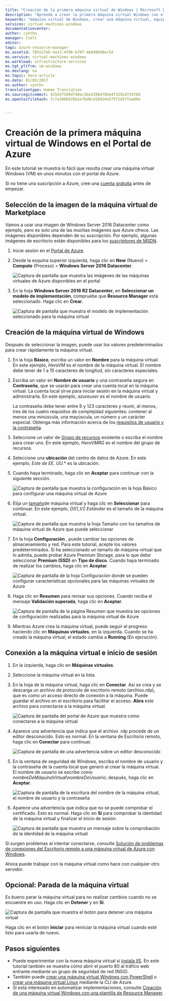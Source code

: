 ```yaml
---
title: "Creación de la primera máquina virtual de Windows | Microsoft Docs"
description: "Aprenda a crear la primera máquina virtual Windows con el portal de Azure."
keywords: "máquina virtual de Windows, crear una máquina virtual, equipo virtual, configurar una máquina virtual"
services: virtual-machines-windows
documentationcenter: 
author: cynthn
manager: timlt
editor: 
tags: azure-resource-manager
ms.assetid: 785e17eb-4a13-4f06-b70f-4bd496d0ec5d
ms.service: virtual-machines-windows
ms.workload: infrastructure-services
ms.tgt_pltfrm: vm-windows
ms.devlang: na
ms.topic: hero-article
ms.date: 01/03/2017
ms.author: cynthn
translationtype: Human Translation
ms.sourcegitcommit: 425637599df40ac3be23984785e4f3292d72978d
ms.openlocfilehash: 7c7a300b620b1e7bd0cd1b816e575f2d57fee80a


---
```

# <a name="create-your-first-windows-virtual-machine-in-the-azure-portal"></a>Creación de la primera máquina virtual de Windows en el Portal de Azure
En este tutorial se muestra lo fácil que resulta crear una máquina virtual Windows (VM) en unos minutos con el portal de Azure.  

Si no tiene una suscripción a Azure, cree una [cuenta gratuita](https://azure.microsoft.com/free/) antes de empezar.

## <a name="choose-the-vm-image-from-the-marketplace"></a>Selección de la imagen de la máquina virtual de Marketplace
Vamos a usar una imagen de Windows Server 2016 Datacenter como ejemplo, pero es solo una de las muchas imágenes que Azure ofrece. Las imágenes disponibles dependen de su suscripción. Por ejemplo, algunas imágenes de escritorio están disponibles para los [suscriptores de MSDN](https://azure.microsoft.com/pricing/member-offers/msdn-benefits-details/?WT.mc_id=A261C142F).

1. Inicie sesión en el [Portal de Azure](https://portal.azure.com).
2. Desde la esquina superior izquierda, haga clic en **New** (Nuevo)  > **Compute** (Proceso)  > **Windows Server 2016 Datacenter**.
   
    ![Captura de pantalla que muestra las imágenes de las máquinas virtuales de Azure disponibles en el portal](./media/virtual-machines-windows-hero-tutorial/marketplace-new.png)
3. En la hoja **Windows Server 2016 R2 Datacenter**, en **Seleccionar un modelo de implementación**, compruebe que **Resource Manager** está seleccionado. Haga clic en **Crear**.
   
    ![Captura de pantalla que muestra el modelo de implementación seleccionado para la máquina virtual](./media/virtual-machines-windows-hero-tutorial/deployment-model.png)

## <a name="create-the-windows-virtual-machine"></a>Creación de la máquina virtual de Windows
Después de seleccionar la imagen, puede usar los valores predeterminados para crear rápidamente la máquina virtual.

1. En la hoja **Básico**, escriba un valor en **Nombre** para la máquina virtual. En este ejemplo, *HeroVM* es el nombre de la máquina virtual. El nombre debe tener de 1 a 15 caracteres de longitud, sin caracteres especiales.
2. Escriba un valor en **Nombre de usuario** y una contraseña segura en **Contraseña**, que se usarán para crear una cuenta local en la máquina virtual. La cuenta local sirve para iniciar sesión en la máquina virtual y administrarla. En este ejemplo, *azureuser* es el nombre de usuario.
   
    La contraseña debe tener entre 8 y 123 caracteres y reunir, al menos, tres de los cuatro requisitos de complejidad siguientes: contener al menos una minúscula, una mayúscula, un número y un carácter especial. Obtenga más información acerca de los [requisitos de usuario y la contraseña](virtual-machines-windows-faq.md#what-are-the-username-requirements-when-creating-a-vm).

3. Seleccione un valor de [Grupo de recursos](../azure-resource-manager/resource-group-overview.md#resource-groups) existente o escriba el nombre para crear uno. En este ejemplo, *HeroVMRG* es el nombre del grupo de recursos.

4. Seleccione una **ubicación** del centro de datos de Azure. En este ejemplo, *Este de EE. UU.** es la ubicación. 

4. Cuando haya terminado, haga clic en **Aceptar** para continuar con la siguiente sección. 
   
    ![Captura de pantalla que muestra la configuración en la hoja **Básico** para configurar una máquina virtual de Azure](./media/virtual-machines-windows-hero-tutorial/basics-blade.png)
5. Elija un [tamaño](virtual-machines-windows-sizes.md?toc=%2fazure%2fvirtual-machines%2fwindows%2ftoc.json)de máquina virtual y haga clic en **Seleccionar** para continuar. En este ejemplo, *DS1_V2 Estándar* es el tamaño de la máquina virtual.
   
    ![Captura de pantalla que muestra la hoja Tamaño con los tamaños de máquina virtual de Azure que puede seleccionar](./media/virtual-machines-windows-hero-tutorial/size-blade.png)
6. En la hoja **Configuración** , puede cambiar las opciones de almacenamiento y red. Para este tutorial, acepte los valores predeterminados. Si ha seleccionado un tamaño de máquina virtual que lo admita, puede probar Azure Premium Storage, para lo que debe seleccionar **Premium (SSD)** en **Tipo de disco**. Cuando haya terminado de realizar los cambios, haga clic en **Aceptar**.
   
    ![Captura de pantalla de la hoja Configuración donde se pueden configurar características opcionales para las máquinas virtuales de Azure](./media/virtual-machines-windows-hero-tutorial/settings-blade.png)
7. Haga clic en **Resumen** para revisar sus opciones. Cuando reciba el mensaje **Validación superada**, haga clic en **Aceptar**.
   
    ![Captura de pantalla de la página Resumen que muestra las opciones de configuración realizadas para la máquina virtual de Azure](./media/virtual-machines-windows-hero-tutorial/summary-blade.png)
8. Mientras Azure crea la máquina virtual, puede seguir el progreso haciendo clic en **Máquinas virtuales**, en la izquierda. Cuando se ha creado la máquina virtual, el estado cambia a **Running** (En ejecución).

## <a name="connect-to-the-virtual-machine-and-sign-on"></a>Conexión a la máquina virtual e inicio de sesión
1. En la izquierda, haga clic en **Máquinas virtuales**.
2. Seleccione la máquina virtual en la lista.
3. En la hoja de la máquina virtual, haga clic en **Conectar**. Así se crea y se descarga un archivo de protocolo de escritorio remoto (archivo.rdp), que es como un acceso directo de conexión a la máquina. Puede guardar el archivo en el escritorio para facilitar el acceso. **Abra** este archivo para conectarse a la máquina virtual.
   
    ![Captura de pantalla del portal de Azure que muestra cómo conectarse a la máquina virtual](./media/virtual-machines-windows-hero-tutorial/connect.png)
4. Aparece una advertencia que indica que el archivo .rdp procede de un editor desconocido. Esto es normal. En la ventana de Escritorio remoto, haga clic en **Conectar** para continuar.
   
    ![Captura de pantalla de una advertencia sobre un editor desconocido](./media/virtual-machines-windows-hero-tutorial/rdp-warn.png)
5. En la ventana de seguridad de Windows, escriba el nombre de usuario y la contraseña de la cuenta local que generó al crear la máquina virtual. El nombre de usuario se escribe como *nombreDeMáquinaVirtual*&#92;*nombreDeUsuario*; después, haga clic en **Aceptar**.
   
    ![Captura de pantalla de la escritura del nombre de la máquina virtual, el nombre de usuario y la contraseña](./media/virtual-machines-windows-hero-tutorial/credentials.png)
6. Aparece una advertencia que indica que no se puede comprobar el certificado. Esto es normal. Haga clic en **Sí** para comprobar la identidad de la máquina virtual y finalizar el inicio de sesión.
   
   ![Captura de pantalla que muestra un mensaje sobre la comprobación de la identidad de la máquina virtual](./media/virtual-machines-windows-hero-tutorial/cert-warning.png)

Si surgen problemas al intentar conectarse, consulte [Solución de problemas de conexiones del Escritorio remoto a una máquina virtual de Azure con Windows](virtual-machines-windows-troubleshoot-rdp-connection.md?toc=%2fazure%2fvirtual-machines%2fwindows%2ftoc.json).

Ahora puede trabajar con la máquina virtual como hace con cualquier otro servidor.

## <a name="optional-stop-the-vm"></a>Opcional: Parada de la máquina virtual
Es bueno parar la máquina virtual para no realizar cambios cuando no se encuentre en uso. Haga clic en **Detener** y en **Sí**.

![Captura de pantalla que muestra el botón para detener una máquina virtual](./media/virtual-machines-windows-hero-tutorial/stop-vm.png)

Haga clic en el botón **Iniciar** para reiniciar la máquina virtual cuando esté listo para usarla de nuevo.

## <a name="next-steps"></a>Pasos siguientes
* Puede experimentar con la nueva máquina virtual si [instala IIS](virtual-machines-windows-hero-role.md?toc=%2fazure%2fvirtual-machines%2fwindows%2ftoc.json). En este tutorial también se muestra cómo abrir el puerto 80 al tráfico web entrante mediante un grupo de seguridad de red (NSG). 
* También puede [crear una máquina virtual Windows con PowerShell](virtual-machines-windows-ps-create.md?toc=%2fazure%2fvirtual-machines%2fwindows%2ftoc.json) o [crear una máquina virtual Linux](virtual-machines-linux-quick-create-cli.md?toc=%2fazure%2fvirtual-machines%2flinux%2ftoc.json) mediante la CLI de Azure.
* Si está interesado en automatizar implementaciones, consulte [Creación de una máquina virtual Windows con una plantilla de Resource Manager](virtual-machines-windows-ps-template.md?toc=%2fazure%2fvirtual-machines%2fwindows%2ftoc.json).




<!--HONumber=Feb17_HO3-->


